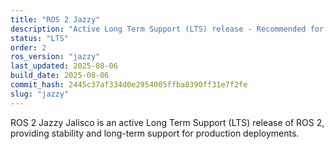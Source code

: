 ```yaml
---
title: "ROS 2 Jazzy"
description: "Active Long Term Support (LTS) release - Recommended for production use"
status: "LTS"
order: 2
ros_version: "jazzy"
last_updated: 2025-08-06
build_date: 2025-08-06
commit_hash: 2445c37af334d0e2954005ffba8390ff31e7f2fe
slug: "jazzy"
---
```


ROS 2 Jazzy Jalisco is an active Long Term Support (LTS) release of ROS 2, providing stability and long-term support for production deployments.